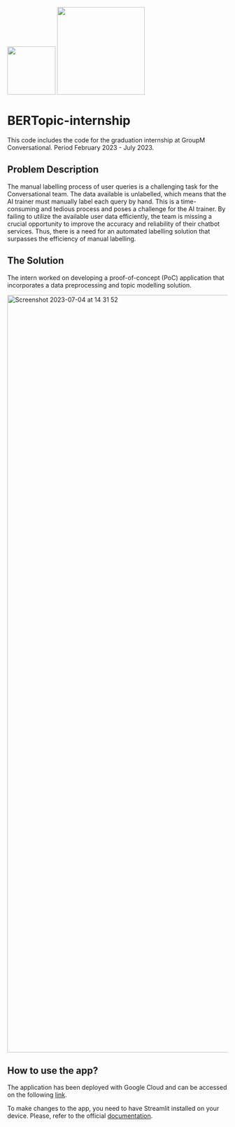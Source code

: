 <p>
  <img width="110px" src="https://maartengr.github.io/BERTopic/logo.png">
  <img width="200px" src="https://streamlit.io/images/brand/streamlit-logo-primary-colormark-darktext.png">
</p>


# BERTopic-internship
This code includes the code for the graduation internship at GroupM Conversational. Period February 2023 - July 2023.


## Problem Description

The manual labelling process of user queries is a challenging task for the Conversational team. The data available is unlabelled, 
which means that the AI trainer must manually label each query by hand. This is a time-consuming and tedious process and poses a 
challenge for the AI trainer. By failing to utilize the available user data efficiently, the team is missing a crucial opportunity 
to improve the accuracy and reliability of their chatbot services. Thus, there is a need for an automated labelling solution that 
surpasses the efficiency of manual labelling.

## The Solution
The intern worked on developing a proof-of-concept (PoC) application that incorporates a data preprocessing and topic modelling solution.

<img width="1728" alt="Screenshot 2023-07-04 at 14 31 52" src="https://github.com/deynabaevax/groupm-graduation/assets/64732465/0fedc3ab-ed67-4784-8367-de509afe565f">

## How to use the app?

The application has been deployed with Google Cloud and can be accessed on the following [link](https://bertopic-tdnsblbkvq-ew.a.run.app).

To make changes to the app, you need to have Streamlit installed on your device. Please, refer to the official [documentation](https://docs.streamlit.io/library/get-started/installation).
